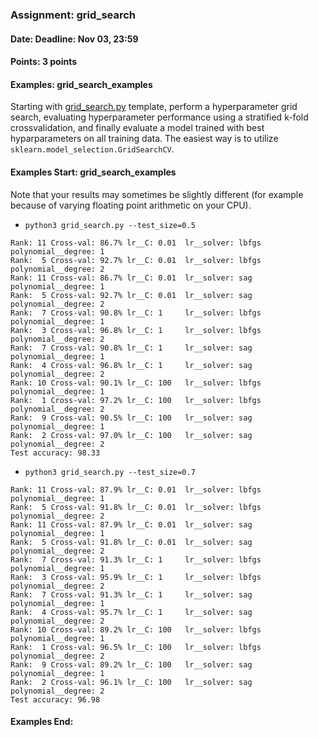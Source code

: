 ### Assignment: grid_search
#### Date: Deadline: Nov 03, 23:59
#### Points: 3 points
#### Examples: grid_search_examples

Starting with [grid_search.py](https://github.com/ufal/npfl129/tree/master/labs/03/grid_search.py)
template, perform a hyperparameter grid search, evaluating hyperparameter performance
using a stratified k-fold crossvalidation, and finally evaluate a model
trained with best hyparparameters on all training data. The easiest way is
to utilize `sklearn.model_selection.GridSearchCV`.

#### Examples Start: grid_search_examples
Note that your results may sometimes be slightly different (for example because of varying floating point arithmetic on your CPU).
- `python3 grid_search.py --test_size=0.5`
```
Rank: 11 Cross-val: 86.7% lr__C: 0.01  lr__solver: lbfgs polynomial__degree: 1    
Rank:  5 Cross-val: 92.7% lr__C: 0.01  lr__solver: lbfgs polynomial__degree: 2    
Rank: 11 Cross-val: 86.7% lr__C: 0.01  lr__solver: sag   polynomial__degree: 1    
Rank:  5 Cross-val: 92.7% lr__C: 0.01  lr__solver: sag   polynomial__degree: 2    
Rank:  7 Cross-val: 90.8% lr__C: 1     lr__solver: lbfgs polynomial__degree: 1    
Rank:  3 Cross-val: 96.8% lr__C: 1     lr__solver: lbfgs polynomial__degree: 2    
Rank:  7 Cross-val: 90.8% lr__C: 1     lr__solver: sag   polynomial__degree: 1    
Rank:  4 Cross-val: 96.8% lr__C: 1     lr__solver: sag   polynomial__degree: 2    
Rank: 10 Cross-val: 90.1% lr__C: 100   lr__solver: lbfgs polynomial__degree: 1    
Rank:  1 Cross-val: 97.2% lr__C: 100   lr__solver: lbfgs polynomial__degree: 2    
Rank:  9 Cross-val: 90.5% lr__C: 100   lr__solver: sag   polynomial__degree: 1    
Rank:  2 Cross-val: 97.0% lr__C: 100   lr__solver: sag   polynomial__degree: 2    
Test accuracy: 98.33
```
- `python3 grid_search.py --test_size=0.7`
```
Rank: 11 Cross-val: 87.9% lr__C: 0.01  lr__solver: lbfgs polynomial__degree: 1    
Rank:  5 Cross-val: 91.8% lr__C: 0.01  lr__solver: lbfgs polynomial__degree: 2    
Rank: 11 Cross-val: 87.9% lr__C: 0.01  lr__solver: sag   polynomial__degree: 1    
Rank:  5 Cross-val: 91.8% lr__C: 0.01  lr__solver: sag   polynomial__degree: 2    
Rank:  7 Cross-val: 91.3% lr__C: 1     lr__solver: lbfgs polynomial__degree: 1    
Rank:  3 Cross-val: 95.9% lr__C: 1     lr__solver: lbfgs polynomial__degree: 2    
Rank:  7 Cross-val: 91.3% lr__C: 1     lr__solver: sag   polynomial__degree: 1    
Rank:  4 Cross-val: 95.7% lr__C: 1     lr__solver: sag   polynomial__degree: 2    
Rank: 10 Cross-val: 89.2% lr__C: 100   lr__solver: lbfgs polynomial__degree: 1    
Rank:  1 Cross-val: 96.5% lr__C: 100   lr__solver: lbfgs polynomial__degree: 2    
Rank:  9 Cross-val: 89.2% lr__C: 100   lr__solver: sag   polynomial__degree: 1    
Rank:  2 Cross-val: 96.1% lr__C: 100   lr__solver: sag   polynomial__degree: 2    
Test accuracy: 96.98
```
#### Examples End:
